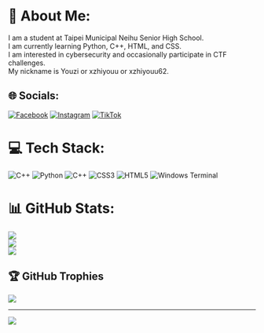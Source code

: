 # 💫 About Me:
I am a student at Taipei Municipal Neihu Senior High School.<br>I am currently learning Python, C++, HTML, and CSS.<br>I am interested in cybersecurity and occasionally participate in CTF challenges.<br>My nickname is Youzi or xzhiyouu or xzhiyouu62.


## 🌐 Socials:
[![Facebook](https://img.shields.io/badge/Facebook-%231877F2.svg?logo=Facebook&logoColor=white)](https://www.facebook.com/profile.php?id=100023965009972) [![Instagram](https://img.shields.io/badge/Instagram-%23E4405F.svg?logo=Instagram&logoColor=white)](https://instagram.com/xzhiyouu) [![TikTok](https://img.shields.io/badge/TikTok-%23000000.svg?logo=TikTok&logoColor=white)](https://tiktok.com/@xzhiyouuu) 

# 💻 Tech Stack:
![C++](https://img.shields.io/badge/c++-%2300599C.svg?style=for-the-badge&logo=c%2B%2B&logoColor=white) ![Python](https://img.shields.io/badge/python-3670A0?style=for-the-badge&logo=python&logoColor=ffdd54) ![C++](https://img.shields.io/badge/c++-%2300599C.svg?style=for-the-badge&logo=c%2B%2B&logoColor=white) ![CSS3](https://img.shields.io/badge/css3-%231572B6.svg?style=for-the-badge&logo=css3&logoColor=white) ![HTML5](https://img.shields.io/badge/html5-%23E34F26.svg?style=for-the-badge&logo=html5&logoColor=white) ![Windows Terminal](https://img.shields.io/badge/Windows%20Terminal-%234D4D4D.svg?style=for-the-badge&logo=windows-terminal&logoColor=white)
# 📊 GitHub Stats:
![](https://github-readme-stats.vercel.app/api?username=xzhiyouu62&theme=dark&hide_border=false&include_all_commits=true&count_private=true)<br/>
![](https://github-readme-streak-stats.herokuapp.com/?user=xzhiyouu62&theme=dark&hide_border=false)<br/>
![](https://github-readme-stats.vercel.app/api/top-langs/?username=xzhiyouu62&theme=dark&hide_border=false&include_all_commits=true&count_private=true&layout=compact)

## 🏆 GitHub Trophies
![](https://github-profile-trophy.vercel.app/?username=xzhiyouu62&theme=radical&no-frame=false&no-bg=false&margin-w=4)

---
[![](https://visitcount.itsvg.in/api?id=xzhiyouu62&icon=0&color=0)](https://visitcount.itsvg.in)

<!-- Proudly created with GPRM ( https://gprm.itsvg.in ) -->
